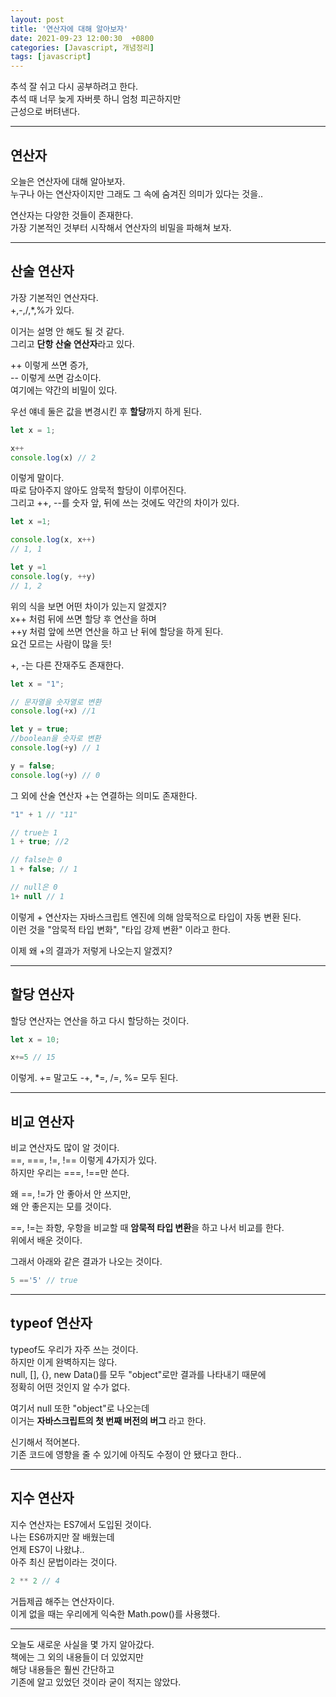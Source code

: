 ```yaml
---
layout: post
title: '연산자에 대해 알아보자'
date: 2021-09-23 12:00:30  +0800
categories: [Javascript, 개념정리]
tags: [javascript]
---
```


추석 잘 쉬고 다시 공부하려고 한다.  
추석 때 너무 늦게 자버릇 하니 엄청 피곤하지만  
근성으로 버텨낸다.  

---

## **연산자**  

오늘은 연산자에 대해 알아보자.  
누구나 아는 연산자이지만 그래도 그 속에 숨겨진 의미가 있다는 것을..  

연산자는 다양한 것들이 존재한다.  
가장 기본적인 것부터 시작해서 연산자의 비밀을 파해쳐 보자.  

---  

## **산술 연산자**  

가장 기본적인 연산자다.  
+,-,/,*,%가 있다.  

이거는 설명 안 해도 될 것 같다.  
그리고 **단항 산술 연산자**라고 있다.  

++ 이렇게 쓰면 증가,  
-- 이렇게 쓰면 감소이다.  
여기에는 약간의 비밀이 있다.  

우선 얘네 둘은 값을 변경시킨 후 **할당**까지 하게 된다.  

```js
let x = 1;

x++
console.log(x) // 2
```  

이렇게 말이다.  
따로 담아주지 않아도 암묵적 할당이 이루어진다.  
그리고 ++, --를 숫자 앞, 뒤에 쓰는 것에도 약간의 차이가 있다.  

```js
let x =1;

console.log(x, x++)
// 1, 1

let y =1
console.log(y, ++y)
// 1, 2
```  

위의 식을 보면 어떤 차이가 있는지 알겠지?  
x++ 처럼 뒤에 쓰면 할당 후 연산을 하며  
++y 처럼 앞에 쓰면 연산을 하고 난 뒤에 할당을 하게 된다.  
요건 모르는 사람이 많을 듯!  

+, -는 다른 잔재주도 존재한다.  

```js
let x = "1";

// 문자열을 숫자열로 변환
console.log(+x) //1

let y = true;
//boolean을 숫자로 변환
console.log(+y) // 1

y = false;
console.log(+y) // 0

```  

그 외에 산술 연산자 +는 연결하는 의미도 존재한다.  

```js
"1" + 1 // "11"

// true는 1
1 + true; //2

// false는 0
1 + false; // 1

// null은 0
1+ null // 1
```  

이렇게 + 연산자는 자바스크립트 엔진에 의해 암묵적으로 타입이 자동 변환 된다.  
이런 것을 "암묵적 타입 변화", "타입 강제 변환" 이라고 한다.  

이제 왜 +의 결과가 저렇게 나오는지 알겠지?  

---  

## **할당 연산자**  

할당 연산자는 연산을 하고 다시 할당하는 것이다.  

```js
let x = 10;

x+=5 // 15
```
이렇게. += 말고도 -+, *=, /=, %= 모두 된다.  

---  

## **비교 연산자**  

비교 연산자도 많이 알 것이다.  
==, ===, !=, !== 이렇게 4가지가 있다.  
하지만 우리는 ===, !==만 쓴다.  

왜 ==, !=가 안 좋아서 안 쓰지만,  
왜 안 좋은지는 모를 것이다.  

==, !=는 좌항, 우항을 비교할 때 **암묵적 타입 변환**을 하고 나서 비교를 한다.  
위에서 배운 것이다.  

그래서 아래와 같은 결과가 나오는 것이다.  

```js
5 =='5' // true
```  

---  

## **typeof 연산자**  
 
typeof도 우리가 자주 쓰는 것이다.  
하지만 이게 완벽하지는 않다.  
null, [], {}, new Data()를 모두 "object"로만 결과를 나타내기 때문에  
정확히 어떤 것인지 알 수가 없다.  

여기서 null 또한 "object"로 나오는데  
이거는 **자바스크립트의 첫 번째 버전의 버그** 라고 한다.  

신기해서 적어본다.  
기존 코드에 영향을 줄 수 있기에 아직도 수정이 안 됐다고 한다..  

--- 

## **지수 연산자**  

지수 연산자는 ES7에서 도입된 것이다.  
나는 ES6까지만 잘 배웠는데  
언제 ES7이 나왔냐..  
아주 최신 문법이라는 것이다.  

```js
2 ** 2 // 4
```  

거듭제곱 해주는 연산자이다.  
이게 없을 때는 우리에게 익숙한 Math.pow()를 사용했다.  

---

오늘도 새로운 사실을 몇 가지 알아갔다.  
책에는 그 외의 내용들이 더 있었지만  
해당 내용들은 훨씬 간단하고  
기존에 알고 있었던 것이라 굳이 적지는 않았다.  






